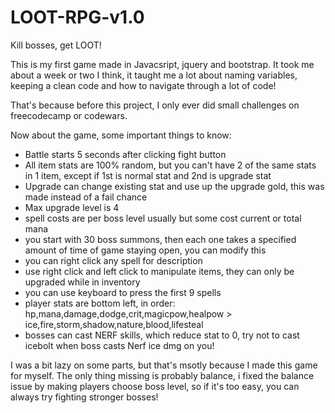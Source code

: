# LOOT-RPG-v1.0
Kill bosses, get LOOT!

This is my first game made in Javacsript, jquery and bootstrap. It took me about a week or two I think, it taught me a lot about
naming variables, keeping a clean code and how to navigate through a lot of code!

That's because before this project, I only ever did small challenges on freecodecamp or codewars. 

Now about the game, some important things to know:

- Battle starts 5 seconds after clicking fight button
- All item stats are 100% random, but you can't have 2 of the same stats in 1 item, except if 1st is normal stat and 2nd is upgrade
stat
- Upgrade can change existing stat and use up the upgrade gold, this was made instead of a fail chance
- Max upgrade level is 4
- spell costs are per boss level usually but some cost current or total mana
- you start with 30 boss summons, then each one takes a specified amount of time of game staying open, you can modify this
- you can right click any spell for description
- use right click and left click to manipulate items, they can only be upgraded while in inventory
- you can use keyboard to press the first 9 spells
- player stats are bottom left, in order: hp,mana,damage,dodge,crit,magicpow,healpow > ice,fire,storm,shadow,nature,blood,lifesteal
- bosses can cast NERF skills, which reduce stat to 0, try not to cast icebolt when boss casts Nerf ice dmg on you!

I was a bit lazy on some parts, but that's msotly because I made this game for myself. The only thing missing is probably balance,
i fixed the balance issue by making players choose boss level, so if it's too easy, you can always try fighting stronger bosses!



